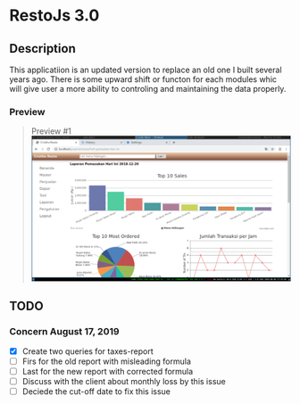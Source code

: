 # RestoJs 3.0

## Description
This applicatiion is an updated version to replace an old one I built several years ago. There is some upward shift or functon for each modules whic will give user a more ability to controling and maintaining the data properly.

### Preview
> Preview #1
![screenshoot](img1.png)

## TODO
### Concern August 17, 2019
- [x] Create two queries for taxes-report
- [ ] Firs for the old report with misleading formula
- [ ] Last for the new report with corrected formula
- [ ] Discuss with the client about monthly loss by this issue
- [ ] Deciede the cut-off date to fix this issue

